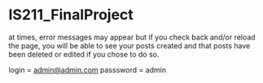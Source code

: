 # IS211_FinalProject

at times, error messages may appear but if you check back and/or reload the page, you will be able to see your posts created and that posts have been deleted or edited if you chose to do so. 

login = admin@admin.com
passsword = admin
